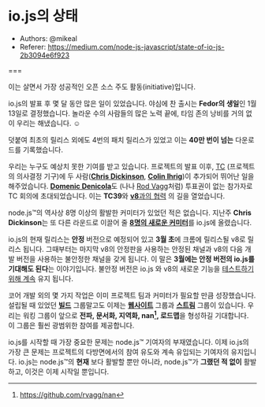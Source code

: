 # io.js의 상태

- Authors: @mikeal
- Referer: https://medium.com/node-js-javascript/state-of-io-js-2b3094e6f923

===

이는 살면서 가장 성공적인 오픈 소스 주도 활동(initiative)입니다.

io.js의 발표 후 몇 달 동안 많은 일이 있었습니다. 야심에 찬 출시는 **Fedor의 생일**인
1월 13일로 결정했습니다. 놀라운 수의 사람들의 많은 노력 끝에, 타임 존의 낭비를
거의 없이 우리는 해냈습니다. ☺

덧붙여 최초의 릴리스 외에도 4번의 패치 릴리스가 있었고 이는 **40만 번이 넘는**
다운로드를 기록했습니다.

우리는 누구도 예상치 못한 기여를 받고 있습니다. 프로젝트의 발표 이후,
[TC](https://github.com/iojs/io.js/blob/v1.x/GOVERNANCE.md#iojs-project-governance)
(프로젝트의 의사결정 기구)에 두 사람([**Chris Dickinson**](https://github.com/chrisdickinson), [**Colin
Ihrig**](https://github.com/cjihrig))이 추가되어 뛰어난 일을 해주었습니다. [**Domenic
Denicola**](https://github.com/domenic)도 (나나 [Rod
Vagg](https://github.com/rvagg)처럼) 투표권이 없는 참가자로 TC 회의에
초대되었습니다. 이는 **TC39**와 [**v8**과의 협력](https://twitter.com/rvagg/status/558378711624343552)
의 길을 열었습니다.

node.js™의 역사상 8명 이상의 활발한 커미터가 있었던 적은 없습니다. 지난주 **Chris
Dickinson**는 또 다른 라운드로 이끌어 줄 [**8명의 새로운 커미터**](https://github.com/iojs/io.js/issues/234#issuecomment-71097752)를
io.js에 올렸습니다.

io.js의 현재 릴리스는 **안정** 버전으로 예정되어 있고 **3월 초**에 크롬에 릴리스될
v8로 릴리스 됩니다. 그때부터는 마지막 v8의 안정판을 사용하는 안정된 채널과 v8의 다음
개발 버전을 사용하는 불안정한 채널을 갖게 됩니다. 이 말은 **3월에는 안정 버전의
io.js를 기대해도 된다**는 이야기입니다. 불안정 버전은 io.js 와 v8의 새로운 기능을
[테스트하기 위해 계속](https://github.com/iojs/io.js/pull/630) 유지 됩니다.

코어 개발 외의 몇 가지 작업은 이미 프로젝트 팀과 커미터가 필요할 만큼
성장했습니다. 설립될 때 있었던 [**빌드**](https://github.com/iojs/build) 그룹말고도
이제는 [**웹사이트**](https://github.com/iojs/website) 그룹과 [**스트림**](https://github.com/iojs/readable-stream)
그룹이 있습니다. 우리는 워킹 그룹이 앞으로 **전파, 문서화, 지역화, nan[^1], 로드맵**을
형성하길 기대합니다. 이 그룹은 훨씬 광범위한 참여를 제공합니다.

io.js를 시작할 때 가장 중요한 문제는 node.js™ 기여자의 부재였습니다. 이제 io.js의
가장 큰 문제는 프로젝트의 다방면에서의 참여 유도와 계속 유입되는 기여자의
유지입니다. io.js는 node.js™의 **현재** 보다 활발할 뿐만 아니라, node.js™가
**그랬던 적 없이** 활발하고, 이것은 이제 시작일 뿐입니다.

[^1]: https://github.com/rvagg/nan
